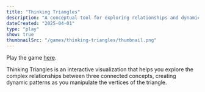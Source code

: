 ```yaml
---
title: "Thinking Triangles"
description: "A conceptual tool for exploring relationships and dynamics between three interrelated elements or ideas."
dateCreated: "2025-04-01"
type: "play"
show: true
thumbnailSrc: "/games/thinking-triangles/thumbnail.png"
---
```


Play the game [here](/games/thinking-triangles/index.html).

Thinking Triangles is an interactive visualization that helps you explore the complex relationships between three connected concepts, creating dynamic patterns as you manipulate the vertices of the triangle.
